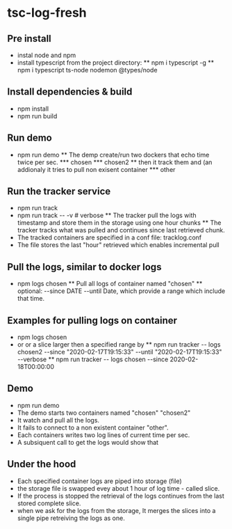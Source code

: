 # tsc-log-fresh

## Pre install
* instal node and npm
* install typescript from the project directory:
** npm i typescript -g
** npm i  typescript  ts-node nodemon @types/node

## Install dependencies & build
* npm install
* npm run build

## Run demo
* npm run demo
** The demp create/run two dockers that echo time twice per sec.
*** chosen
*** chosen2
** then it track them and (an addionaly it tries to pull non exisent container
*** other


## Run the tracker service
* npm run track
* npm run track -- -v    # verbose 
** The tracker pull the logs with timestamp and store them in the storage using one hour chunks
** The tracker tracks what was pulled and continues since last retrieved chunk.
* The tracked containers are specified in a conf file: tracklog.conf
* The file stores the last "hour" retrieved which enables incremental pull

## Pull the logs, similar to docker logs
* npm logs chosen 
** Pull all logs of container named "chosen"
** optional: --since DATE --until Date, which provide a range which include that time.

## Examples for pulling logs on container
* npm logs chosen
* or or a slice larger then a specified range by
** npm run tracker -- logs chosen2  --since "2020-02-17T19:15:33" --until "2020-02-17T19:15:33" --verbose
** npm run tracker -- logs chosen --since 2020-02-18T00:00:00


## Demo
* npm run demo
* The demo starts two containers named "chosen" "chosen2"
* It watch and pull all the logs.
* It fails to connect to a non existent container "other".
* Each containers writes two log lines of current time per sec.
* A subsiquent call to get the logs would show that

## Under the hood
* Each specified container logs are piped into storage (file)
* the storage file is swapped evey about 1 hour of log time - called slice.
* If the process is stopped the retrieval  of the logs continues from the last stored complete slice.
* when we ask for the logs from the storage, It merges the slices into a single pipe retreiving the logs as one.
